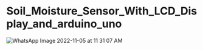 # Soil_Moisture_Sensor_With_LCD_Display_and_arduino_uno


![WhatsApp Image 2022-11-05 at 11 31 07 AM](https://user-images.githubusercontent.com/109905492/200105042-7dee0acb-3be7-4621-8d54-d6e1c9821f06.jpeg)
